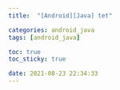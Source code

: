 ```yaml
---
title:  "[Android][Java] tet"

categories: android_java
tags: [android_java]

toc: true
toc_sticky: true

date: 2021-08-23 22:34:33
---
```


